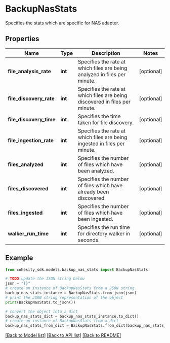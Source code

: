 # BackupNasStats

Specifies the stats which are specific for NAS adapter.

## Properties

Name | Type | Description | Notes
------------ | ------------- | ------------- | -------------
**file_analysis_rate** | **int** | Specifies the rate at which files are being analyzed in files per minute. | [optional] 
**file_discovery_rate** | **int** | Specifies the rate at which files are being discovered in files per minute. | [optional] 
**file_discovery_time** | **int** | Specifies the time taken for file discovery. | [optional] 
**file_ingestion_rate** | **int** | Specifies the rate at which files are being ingested in files per minute. | [optional] 
**files_analyzed** | **int** | Specifies the number of files which have been analyzed. | [optional] 
**files_discovered** | **int** | Specifies the number of files which have already been discovered. | [optional] 
**files_ingested** | **int** | Specifies the number of files which have been ingested. | [optional] 
**walker_run_time** | **int** | Specifies the run time for directory walker in seconds. | [optional] 

## Example

```python
from cohesity_sdk.models.backup_nas_stats import BackupNasStats

# TODO update the JSON string below
json = "{}"
# create an instance of BackupNasStats from a JSON string
backup_nas_stats_instance = BackupNasStats.from_json(json)
# print the JSON string representation of the object
print(BackupNasStats.to_json())

# convert the object into a dict
backup_nas_stats_dict = backup_nas_stats_instance.to_dict()
# create an instance of BackupNasStats from a dict
backup_nas_stats_from_dict = BackupNasStats.from_dict(backup_nas_stats_dict)
```
[[Back to Model list]](../README.md#documentation-for-models) [[Back to API list]](../README.md#documentation-for-api-endpoints) [[Back to README]](../README.md)


